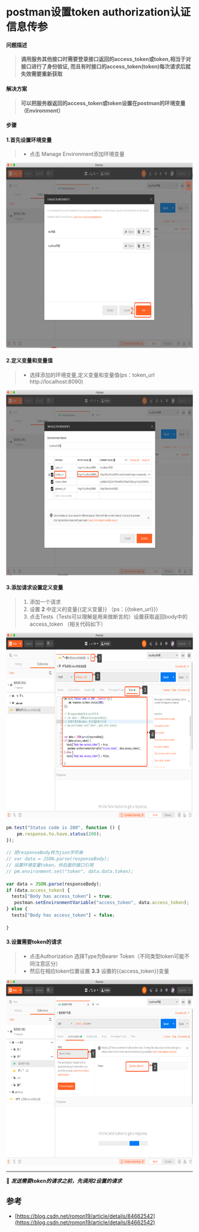 # postman设置token authorization认证信息传参

#### **问题描述**
>
>  **调用服务其他接口时需要登录接口返回的access_token或token,相当于对接口进行了身份验证,
>  而且有时接口的access_token(token)每次请求后就失效需要重新获取**
>

#### **解决方案**
>  **可以把服务器返回的access_token或token设置在postman的环境变量（Environment）**


#### 步骤

#### 1.首先设置环境变量
> * 点击 Manage Environment添加环境变量

<img src="../../../media/pictures/tools/postman/postman_001.png" width = "700" height = "500"/>

#### 2.定义变量和变量值
> * 选择添加的环境变量,定义变量和变量值(ps：token_url http://localhost:8090)

<img src="../../../media/pictures/tools/postman/postman_002.png" width = "700" height = "500"/>

#### 3.添加请求设置定义变量
> 1. 添加一个请求
> 2. 设置 **2** 中定义的变量{{定义变量}} （ps：{{token_url}}）
> 3. 点击Tests（Tests可以理解是用来做断言的）设置获取返回body中的access_token （相关代码如下）
<img src="../../../media/pictures/tools/postman/postman_003.png" width = "700" height = "500"/>

```javascript
pm.test("Status code is 200", function () {
    pm.response.to.have.status(200);
});
 
// 把responseBody转为json字符串
// var data = JSON.parse(responseBody);
// 设置环境变量token，供后面的接口引用
// pm.environment.set("token", data.data.token);
 
var data = JSON.parse(responseBody);
if (data.access_token) {
  tests["Body has access_token"] = true;
   postman.setEnvironmentVariable("access_token", data.access_token);
} else {
  tests["Body has access_token"] = false;

}
```

#### 3.设置需要token的请求
> * 点击Authorization 选择Type为Bearer
>   Token（不同类型token可能不同注意区分）
> * 然后在相应token位置设置 **3.3** 设置的{{access_token}}变量

<img src="../../../media/pictures/tools/postman/postman_004.png" width = "700" height = "500"/>

---

 :red_circle: ***发送需要token的请求之前，先调用2设置的请求***

## 参考

* [https://blog.csdn.net/romon19/article/details/84662542](https://blog.csdn.net/romon19/article/details/84662542)
